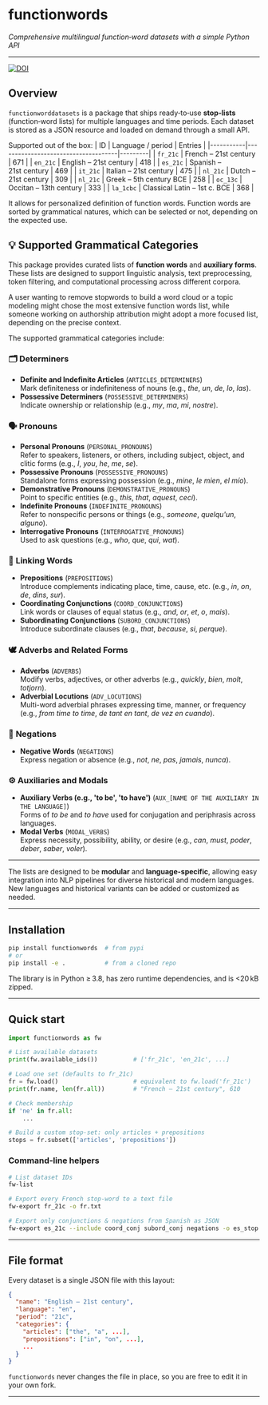 # functionwords

_Comprehensive multilingual function‑word datasets with a simple Python API_

---

[![DOI](https://zenodo.org/badge/1013331042.svg)](https://doi.org/10.5281/zenodo.15811953)


## Overview
`functionworddatasets` is a package that ships ready‑to‑use **stop‑lists** (function‑word lists) for multiple languages and time periods.  Each dataset is stored as a JSON resource and loaded on demand through a small API.

Supported out of the box:
| ID        | Language / period                  | Entries |
|-----------|-------------------------------------|---------|
| `fr_21c`  | French – 21st century               | 671   |
| `en_21c`  | English – 21st century              | 418   |
| `es_21c`  | Spanish – 21st century              | 469   |
| `it_21c`  | Italian – 21st century              | 475   |
| `nl_21c`  | Dutch – 21st century                | 309   |
| `nl_21c`  | Greek – 5th century BCE             | 258   |
| `oc_13c`  | Occitan – 13th century              | 333   |
| `la_1cbc` | Classical Latin – 1st c. BCE        | 368   |

It allows for personalized definition of function words. Function words are sorted by grammatical natures, which can be selected or not, depending on the expected use. 



## 💡 Supported Grammatical Categories

This package provides curated lists of **function words** and **auxiliary forms**. These lists are designed to support linguistic analysis, text preprocessing, token filtering, and computational processing across different corpora.

A user wanting to remove stopwords to build a word cloud or a topic modeling might chose the most extensive function words list, while someone working on authorship attribution might adopt a more focused list, depending on the precise context.

The supported grammatical categories include:

### 🗂️ **Determiners**
- **Definite and Indefinite Articles** (`ARTICLES_DETERMINERS`)  
  Mark definiteness or indefiniteness of nouns (e.g., *the*, *un*, *de*, *lo*, *las*).
- **Possessive Determiners** (`POSSESSIVE_DETERMINERS`)  
  Indicate ownership or relationship (e.g., *my*, *ma*, *mi*, *nostre*).

### 🗣️ **Pronouns**
- **Personal Pronouns** (`PERSONAL_PRONOUNS`)  
  Refer to speakers, listeners, or others, including subject, object, and clitic forms (e.g., *I*, *you*, *he*, *me*, *se*).
- **Possessive Pronouns** (`POSSESSIVE_PRONOUNS`)  
  Standalone forms expressing possession (e.g., *mine*, *le mien*, *el mío*).
- **Demonstrative Pronouns** (`DEMONSTRATIVE_PRONOUNS`)  
  Point to specific entities (e.g., *this*, *that*, *aquest*, *ceci*).
- **Indefinite Pronouns** (`INDEFINITE_PRONOUNS`)  
  Refer to nonspecific persons or things (e.g., *someone*, *quelqu'un*, *alguno*).
- **Interrogative Pronouns** (`INTERROGATIVE_PRONOUNS`)  
  Used to ask questions (e.g., *who*, *que*, *qui*, *wat*).

### 🔗 **Linking Words**
- **Prepositions** (`PREPOSITIONS`)  
  Introduce complements indicating place, time, cause, etc. (e.g., *in*, *on*, *de*, *dins*, *sur*).
- **Coordinating Conjunctions** (`COORD_CONJUNCTIONS`)  
  Link words or clauses of equal status (e.g., *and*, *or*, *et*, *o*, *mais*).
- **Subordinating Conjunctions** (`SUBORD_CONJUNCTIONS`)  
  Introduce subordinate clauses (e.g., *that*, *because*, *si*, *perque*).

### 🕊️ **Adverbs and Related Forms**
- **Adverbs** (`ADVERBS`)  
  Modify verbs, adjectives, or other adverbs (e.g., *quickly*, *bien*, *molt*, *totjorn*).
- **Adverbial Locutions** (`ADV_LOCUTIONS`)  
  Multi-word adverbial phrases expressing time, manner, or frequency (e.g., *from time to time*, *de tant en tant*, *de vez en cuando*).

### 🚫 **Negations**
- **Negative Words** (`NEGATIONS`)  
  Express negation or absence (e.g., *not*, *ne*, *pas*, *jamais*, *nunca*).

### ⚙️ **Auxiliaries and Modals**
- **Auxiliary Verbs (e.g., 'to be', 'to have')** (`AUX_[NAME OF THE AUXILIARY IN THE LANGUAGE]`)  
  Forms of *to be* and *to have* used for conjugation and periphrasis across languages.
- **Modal Verbs** (`MODAL_VERBS`)  
  Express necessity, possibility, ability, or desire (e.g., *can*, *must*, *poder*, *deber*, *saber*, *voler*).

---

The lists are designed to be **modular** and **language-specific**, allowing easy integration into NLP pipelines for diverse historical and modern languages. New languages and historical variants can be added or customized as needed.


---

## Installation
```bash
pip install functionwords  # from pypi
# or
pip install -e .           # from a cloned repo
```

The library is in Python ≥ 3.8, has zero runtime dependencies, and is <20 kB zipped.

---

## Quick start
```python
import functionwords as fw

# List available datasets
print(fw.available_ids())          # ['fr_21c', 'en_21c', ...]

# Load one set (defaults to fr_21c)
fr = fw.load()                     # equivalent to fw.load('fr_21c')
print(fr.name, len(fr.all))        # "French – 21st century", 610

# Check membership
if 'ne' in fr.all:
    ...

# Build a custom stop‑set: only articles + prepositions
stops = fr.subset(['articles', 'prepositions'])
```

### Command‑line helpers
```bash
# List dataset IDs
fw-list

# Export every French stop‑word to a text file
fw-export fr_21c -o fr.txt

# Export only conjunctions & negations from Spanish as JSON
fw-export es_21c --include coord_conj subord_conj negations -o es_stop.json
```

---

## File format
Every dataset is a single JSON file with this layout:
```json
{
  "name": "English – 21st century",
  "language": "en",
  "period": "21c",
  "categories": {
    "articles": ["the", "a", ...],
    "prepositions": ["in", "on", ...],
    ...
  }
}
```
`functionwords` never changes the file in place, so you are free to edit it in your own fork.

---
